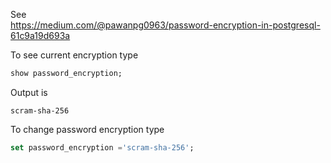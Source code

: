 See   
https://medium.com/@pawanpg0963/password-encryption-in-postgresql-61c9a19d693a

To see current encryption type

```sql
show password_encryption;
```

Output is

```
scram-sha-256
```

To change password encryption type

```sql
set password_encryption ='scram-sha-256';
```